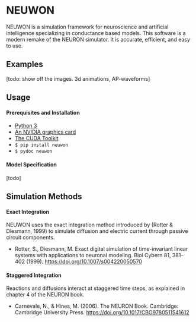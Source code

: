 # NEUWON

NEUWON is a simulation framework for neuroscience and artificial intelligence
specializing in conductance based models. This software is a modern remake of
the NEURON simulator. It is accurate, efficient, and easy to use.

## Examples

[todo: show off the images. 3d animations, AP-waveforms]

## Usage

#### Prerequisites and Installation

* [Python 3](https://www.python.org/)
* [An NVIDIA graphics card](https://www.nvidia.com/en-us/geforce/)
* [The CUDA Toolkit](https://developer.nvidia.com/cuda-toolkit)
* `$ pip install neuwon`
* `$ pydoc neuwon`

#### Model Specification

[todo]

## Simulation Methods

#### Exact Integration

NEUWON uses the exact integration method introduced by (Rotter & Diesmann, 1999)
to simulate diffusion and electric current through passive circuit components.

* Rotter, S., Diesmann, M. Exact digital simulation of time-invariant linear
systems with applications to neuronal modeling. Biol Cybern 81, 381–402 (1999).
https://doi.org/10.1007/s004220050570

#### Staggered Integration

Reactions and diffusions interact at staggered time steps, as explained in
chapter 4 of the NEURON book.

* Carnevale, N., & Hines, M. (2006). The NEURON Book. Cambridge: Cambridge
University Press. https://doi.org/10.1017/CBO9780511541612
